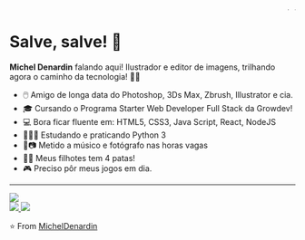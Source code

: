 <p align="center">
<img src="https://media4.giphy.com/media/WrHrrwqxCTTb7uKQQX/giphy.gif?cid=790b7611d8dfbceee5002abc6fef69cdee25607362398e06&rid=giphy.gif&ct=g" width="1000" height="5" alt="static"> 
</p>
<h1>Salve, salve! 👋</h1>

<strong>Michel Denardin</strong> falando aqui! Ilustrador e editor de imagens, trilhando agora o caminho da tecnologia! 🤟🏻

- 🖱️ Amigo de longa data do Photoshop, 3Ds Max, Zbrush, Illustrator e cia.
- 🎓 Cursando o Programa Starter Web Developer Full Stack da Growdev!
- 💻 Bora ficar fluente em: HTML5, CSS3, Java Script, React, NodeJS
- 👨🏻‍💻 Estudando e praticando Python 3 
- 🎸📷 Metido a músico e fotógrafo nas horas vagas
- 🐶🐱 Meus filhotes tem 4 patas!
- 🎮 Preciso pôr meus jogos em dia.

---
<a href="https://micheldenardin.com">
  <img src="https://micheldenardin.com/wp-content/uploads/2019/06/cropped-logo01a.png">   
</a><br>
<a href="https://www.linkedin.com/in/micheldenardin85/">
  <img src="https://img.shields.io/badge/LinkedIn-0077B5?style=for-the-badge&logo=linkedin&logoColor=white">   
</a>
<a href="https://www.instagram.com/seudena/">
  <img src="https://img.shields.io/badge/Instagram-E4405F?style=for-the-badge&logo=instagram&logoColor=white">   
</a><br>

⭐️ From [MichelDenardin](https://github.com/micheldenardin)<br>

